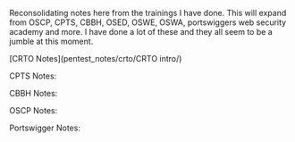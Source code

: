Reconsolidating notes here from the trainings I have done. This will expand from OSCP, CPTS, CBBH, OSED, OSWE, OSWA, portswiggers web security academy and more. I have done a lot of these and they all seem to be a jumble at this moment. 

[CRTO Notes](pentest_notes/crto/CRTO intro/)

CPTS Notes:

CBBH Notes:

OSCP Notes:

Portswigger Notes:


